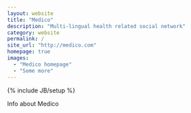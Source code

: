 ```yaml
---
layout: website
title: "Medico"
description: "Multi-lingual health related social network"
category: website
permalink: /
site_url: "http://medico.com"
homepage: true
images:
  - "Medico homepage"
  - "Some more"
---
```

{% include JB/setup %}

Info about Medico
